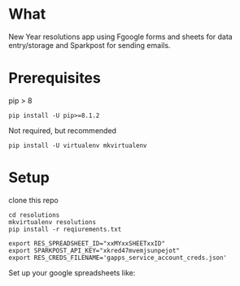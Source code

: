 # What
New Year resolutions app using Fgoogle forms and sheets for data entry/storage and Sparkpost for sending emails. 

# Prerequisites
pip > 8
```
pip install -U pip>=8.1.2
```
Not required, but recommended
```
pip install -U virtualenv mkvirtualenv
```

# Setup

clone this repo
```
cd resolutions
mkvirtualenv resolutions
pip install -r reqiurements.txt

export RES_SPREADSHEET_ID="xxMYxxSHEETxxID"
export SPARKPOST_API_KEY="xkred47mvemjsunpejot"
export RES_CREDS_FILENAME='gapps_service_account_creds.json'
```

Set up your google spreadsheets like:


